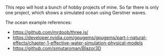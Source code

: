 This repo will host a bunch of hobby projects of mine. So far there is only one project, which shows a simulated ocean using Gerstner waves. 

The ocean example references: 
* https://github.com/mrdoob/three.js/
* https://developer.nvidia.com/gpugems/gpugems/part-i-natural-effects/chapter-1-effective-water-simulation-physical-models
* https://github.com/simutaroman/Blazor3D
